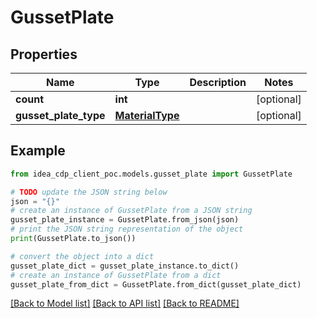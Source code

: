 # GussetPlate


## Properties

Name | Type | Description | Notes
------------ | ------------- | ------------- | -------------
**count** | **int** |  | [optional] 
**gusset_plate_type** | [**MaterialType**](MaterialType.md) |  | [optional] 

## Example

```python
from idea_cdp_client_poc.models.gusset_plate import GussetPlate

# TODO update the JSON string below
json = "{}"
# create an instance of GussetPlate from a JSON string
gusset_plate_instance = GussetPlate.from_json(json)
# print the JSON string representation of the object
print(GussetPlate.to_json())

# convert the object into a dict
gusset_plate_dict = gusset_plate_instance.to_dict()
# create an instance of GussetPlate from a dict
gusset_plate_from_dict = GussetPlate.from_dict(gusset_plate_dict)
```
[[Back to Model list]](../README.md#documentation-for-models) [[Back to API list]](../README.md#documentation-for-api-endpoints) [[Back to README]](../README.md)



